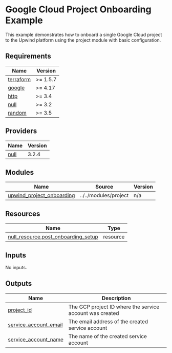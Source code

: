 # Google Cloud Project Onboarding Example

This example demonstrates how to onboard a single Google Cloud project to the Upwind platform using the project
module with basic configuration.

<!-- BEGIN_TF_DOCS -->
## Requirements

| Name | Version |
|------|---------|
| <a name="requirement_terraform"></a> [terraform](#requirement\_terraform) | >= 1.5.7 |
| <a name="requirement_google"></a> [google](#requirement\_google) | >= 4.17 |
| <a name="requirement_http"></a> [http](#requirement\_http) | >= 3.4 |
| <a name="requirement_null"></a> [null](#requirement\_null) | >= 3.2 |
| <a name="requirement_random"></a> [random](#requirement\_random) | >= 3.5 |

## Providers

| Name | Version |
|------|---------|
| <a name="provider_null"></a> [null](#provider\_null) | 3.2.4 |

## Modules

| Name | Source | Version |
|------|--------|---------|
| <a name="module_upwind_project_onboarding"></a> [upwind\_project\_onboarding](#module\_upwind\_project\_onboarding) | ../../modules/project | n/a |

## Resources

| Name | Type |
|------|------|
| [null_resource.post_onboarding_setup](https://registry.terraform.io/providers/hashicorp/null/latest/docs/resources/resource) | resource |

## Inputs

No inputs.

## Outputs

| Name | Description |
|------|-------------|
| <a name="output_project_id"></a> [project\_id](#output\_project\_id) | The GCP project ID where the service account was created |
| <a name="output_service_account_email"></a> [service\_account\_email](#output\_service\_account\_email) | The email address of the created service account |
| <a name="output_service_account_name"></a> [service\_account\_name](#output\_service\_account\_name) | The name of the created service account |
<!-- END_TF_DOCS -->

